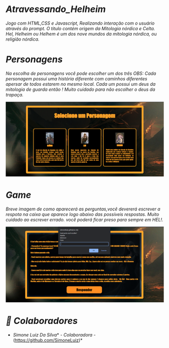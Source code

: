 
# *Atravessando_Helheim*
*Jogo com HTML,CSS e   Javascript, Realizando interação com o usuário através do prompt.* 
*O titulo contém origem da Mitologia nórdica e Celta.* 
*Hel, Helheim ou Helhem é um dos nove mundos da mitologia nórdica, ou religião nórdica.*

# *Personagens*
*Na escolha de personagens você pode escolher um dos três OBS: Cada personagem possui uma história diferente com caminhos diferentes 
apersar de todos estarem no mesmo local. Cada um possui um deus da mitologia de guarda então ! Muito cuidado para não escolher o deus da 
trapaça.* 

<img src="./assets/PaginaDePersonagens.png">

# *Game*
*Breve imagem de como aparecerá as perguntas,você devererá escrever a respota na caixa que aparece logo abaixo 
das possíveis respostas. Muito cuidado ao escrever errado. você poderá ficar preso para sempre em HEL!.* 

<img src="./assets/PaginaDeEscolhas.png">

# *:handshake: Colaboradores*
* *Simone Luiz Da Silva** - *Colaboradora* - (https://github.com/SimoneLuiz)*
